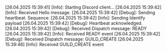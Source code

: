 [26.04.2025 15:39:41] [Info]: Starting Discord client...
[26.04.2025 15:39:42] [Info]: Received Hello message.
[26.04.2025 15:39:42] [Debug]: Sending heartbeat. Sequence: 
[26.04.2025 15:39:42] [Info]: Sending Identify payload
[26.04.2025 15:39:42] [Debug]: Heartbeat acknowledged.
[26.04.2025 15:39:42] [Debug]: Received Dispatch message: READY
[26.04.2025 15:39:42] [Info]: Received READY event
[26.04.2025 15:39:42] [Debug]: Received Dispatch message: GUILD_CREATE
[26.04.2025 15:39:46] [Info]: Received GUILD_CREATE event
